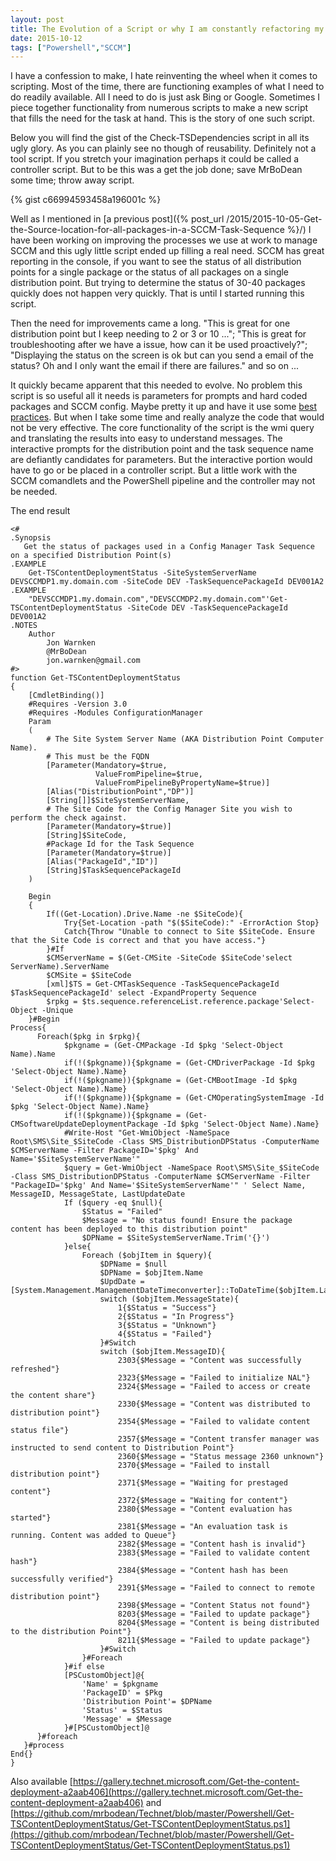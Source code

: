 ```yaml
---
layout: post
title: The Evolution of a Script or why I am constantly refactoring my code.
date: 2015-10-12
tags: ["Powershell","SCCM"]
---
```


I have a confession to make, I hate reinventing the wheel when it comes to scripting. Most of the time, there are functioning examples of what I need to do readily available. All I need to do is just ask Bing or Google. Sometimes I piece together functionality from numerous scripts to make a new script that fills the need for the task at hand. This is the story of one such script.

Below you will find the gist of the Check-TSDependencies script in all its ugly glory.  As you can plainly see no though of reusability. Definitely not a tool script. If you stretch your imagination perhaps it could be called a controller script. But to be this was a get the job done; save MrBoDean some time; throw away script.

{% gist c66994593458a196001c %}


Well as I mentioned in [a previous post]({% post_url /2015/2015-10-05-Get-the-Source-location-for-all-packages-in-a-SCCM-Task-Sequence %}/)  I have been working on improving the processes we use at work to manage SCCM and this ugly little script ended up filling a real need. SCCM has great reporting in the console, if you want to see the status of all distribution points for a single package or the status of all packages on a single distribution point. But trying to determine the status of 30-40 packages quickly does not happen very quickly.  That is until I started running this script.

Then the need for improvements came a long. "This is great for one distribution point but I keep needing to 2 or 3 or 10 ..."; "This is great for troubleshooting after we have a issue, how can it be used proactively?"; "Displaying the status on the screen is ok but can you send a email of the status? Oh and I only want the email if there are failures." and so on ...

It quickly became apparent that this needed to evolve. No problem this script is so useful all it needs is parameters for prompts and hard coded packages and SCCM config. Maybe pretty it up and have it use some [best practices](https://github.com/PoshCode/PowerShellPracticeAndStyle). But when I take some time and really analyze the code that would not be very effective. The core functionality of the script is the wmi query and translating the results into easy to understand messages. The interactive prompts for the distribution point and the task sequence name are defiantly candidates for parameters. But the interactive portion would have to go or be placed in a controller script. But a little work with the SCCM comandlets and the PowerShell pipeline and the controller may not be needed.

The end result
```
<#
.Synopsis
   Get the status of packages used in a Config Manager Task Sequence on a specified Distribution Point(s)
.EXAMPLE
    Get-TSContentDeploymentStatus -SiteSystemServerName DEVSCCMDP1.my.domain.com -SiteCode DEV -TaskSequencePackageId DEV001A2
.EXAMPLE
    "DEVSCCMDP1.my.domain.com","DEVSCCMDP2.my.domain.com"'Get-TSContentDeploymentStatus -SiteCode DEV -TaskSequencePackageId DEV001A2
.NOTES
    Author
        Jon Warnken
        @MrBoDean
        jon.warnken@gmail.com
#>
function Get-TSContentDeploymentStatus
{
    [CmdletBinding()]
    #Requires -Version 3.0
    #Requires -Modules ConfigurationManager
    Param
    (
        # The Site System Server Name (AKA Distribution Point Computer Name).
        # This must be the FQDN
        [Parameter(Mandatory=$true,
                   ValueFromPipeline=$true,
                   ValueFromPipelineByPropertyName=$true)]
        [Alias("DistributionPoint","DP")]
        [String[]]$SiteSystemServerName,
        # The Site Code for the Config Manager Site you wish to perform the check against.
        [Parameter(Mandatory=$true)]
        [String]$SiteCode,
        #Package Id for the Task Sequence
        [Parameter(Mandatory=$true)]
        [Alias("PackageId","ID")]
        [String]$TaskSequencePackageId
    )

    Begin
    {
        If((Get-Location).Drive.Name -ne $SiteCode){
            Try{Set-Location -path "$($SiteCode):" -ErrorAction Stop}
            Catch{Throw "Unable to connect to Site $SiteCode. Ensure that the Site Code is correct and that you have access."}
        }#If
        $CMServerName = $(Get-CMSite -SiteCode $SiteCode'select ServerName).ServerName
        $CMSite = $SiteCode
        [xml]$TS = Get-CMTaskSequence -TaskSequencePackageId $TaskSequencePackageId' select -ExpandProperty Sequence
        $rpkg = $ts.sequence.referenceList.reference.package'Select-Object -Unique
    }#Begin
Process{
      Foreach($pkg in $rpkg){
            $pkgname = (Get-CMPackage -Id $pkg 'Select-Object Name).Name
            if(!($pkgname)){$pkgname = (Get-CMDriverPackage -Id $pkg 'Select-Object Name).Name}
            if(!($pkgname)){$pkgname = (Get-CMBootImage -Id $pkg 'Select-Object Name).Name}
            if(!($pkgname)){$pkgname = (Get-CMOperatingSystemImage -Id $pkg 'Select-Object Name).Name}
            if(!($pkgname)){$pkgname = (Get-CMSoftwareUpdateDeploymentPackage -Id $pkg 'Select-Object Name).Name}
            #Write-Host "Get-WmiObject -NameSpace Root\SMS\Site_$SiteCode -Class SMS_DistributionDPStatus -ComputerName $CMServerName -Filter PackageID='$pkg' And Name='$SiteSystemServerName'"
            $query = Get-WmiObject -NameSpace Root\SMS\Site_$SiteCode -Class SMS_DistributionDPStatus -ComputerName $CMServerName -Filter "PackageID='$pkg' And Name='$SiteSystemServerName'" ' Select Name, MessageID, MessageState, LastUpdateDate
            If ($query -eq $null){
                $Status = "Failed"
                $Message = "No status found! Ensure the package content has been deployed to this distribution point"
                $DPName = $SiteSystemServerName.Trim('{}')
            }else{
                Foreach ($objItem in $query){
                    $DPName = $null
                    $DPName = $objItem.Name
                    $UpdDate = [System.Management.ManagementDateTimeconverter]::ToDateTime($objItem.LastUpdateDate)
                    switch ($objItem.MessageState){
                        1{$Status = "Success"}
                        2{$Status = "In Progress"}
                        3{$Status = "Unknown"}
                        4{$Status = "Failed"}
                    }#Switch
                    switch ($objItem.MessageID){
                        2303{$Message = "Content was successfully refreshed"}
                        2323{$Message = "Failed to initialize NAL"}
                        2324{$Message = "Failed to access or create the content share"}
                        2330{$Message = "Content was distributed to distribution point"}
                        2354{$Message = "Failed to validate content status file"}
                        2357{$Message = "Content transfer manager was instructed to send content to Distribution Point"}
                        2360{$Message = "Status message 2360 unknown"}
                        2370{$Message = "Failed to install distribution point"}
                        2371{$Message = "Waiting for prestaged content"}
                        2372{$Message = "Waiting for content"}
                        2380{$Message = "Content evaluation has started"}
                        2381{$Message = "An evaluation task is running. Content was added to Queue"}
                        2382{$Message = "Content hash is invalid"}
                        2383{$Message = "Failed to validate content hash"}
                        2384{$Message = "Content hash has been successfully verified"}
                        2391{$Message = "Failed to connect to remote distribution point"}
                        2398{$Message = "Content Status not found"}
                        8203{$Message = "Failed to update package"}
                        8204{$Message = "Content is being distributed to the distribution Point"}
                        8211{$Message = "Failed to update package"}
                    }#Switch
                }#Foreach
            }#if else 
            [PSCustomObject]@{
                'Name' = $pkgname
                'PackageID' = $Pkg
                'Distribution Point'= $DPName
                'Status' = $Status
                'Message' = $Message
            }#[PSCustomObject]@
      }#foreach
   }#process
End{}
}
```
Also available [https://gallery.technet.microsoft.com/Get-the-content-deployment-a2aab406](https://gallery.technet.microsoft.com/Get-the-content-deployment-a2aab406) and [https://github.com/mrbodean/Technet/blob/master/Powershell/Get-TSContentDeploymentStatus/Get-TSContentDeploymentStatus.ps1](https://github.com/mrbodean/Technet/blob/master/Powershell/Get-TSContentDeploymentStatus/Get-TSContentDeploymentStatus.ps1)

&nbsp;